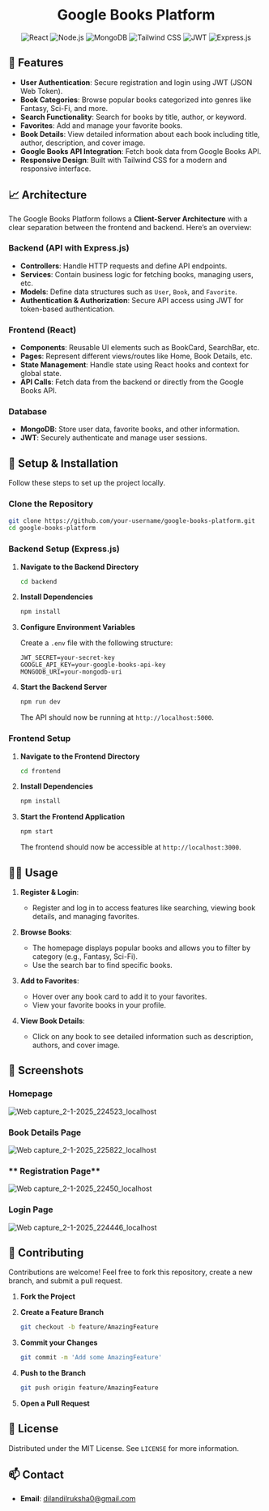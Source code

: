 <div align="center">

#  Google Books Platform

<!-- Centered Core Technologies Badges -->


![React](https://img.shields.io/badge/React-61DAFB?style=for-the-badge&logo=react&logoColor=white)
![Node.js](https://img.shields.io/badge/Node.js-339933?style=for-the-badge&logo=node.js&logoColor=white)
![MongoDB](https://img.shields.io/badge/MongoDB-47A248?style=for-the-badge&logo=mongodb&logoColor=white)
![Tailwind CSS](https://img.shields.io/badge/Tailwind%20CSS-06B6D4?style=for-the-badge&logo=tailwind-css&logoColor=white)
![JWT](https://img.shields.io/badge/JWT-000000?style=for-the-badge&logo=json-web-tokens&logoColor=white)
![Express.js](https://img.shields.io/badge/Express.js-000000?style=for-the-badge&logo=express&logoColor=white)

</div>


## 🌟 Features

- **User Authentication**: Secure registration and login using JWT (JSON Web Token).
- **Book Categories**: Browse popular books categorized into genres like Fantasy, Sci-Fi, and more.
- **Search Functionality**: Search for books by title, author, or keyword.
- **Favorites**: Add and manage your favorite books.
- **Book Details**: View detailed information about each book including title, author, description, and cover image.
- **Google Books API Integration**: Fetch book data from Google Books API.
- **Responsive Design**: Built with Tailwind CSS for a modern and responsive interface.



## 📈 Architecture

The Google Books Platform follows a **Client-Server Architecture** with a clear separation between the frontend and backend. Here’s an overview:

### **Backend (API with Express.js)**
- **Controllers**: Handle HTTP requests and define API endpoints.
- **Services**: Contain business logic for fetching books, managing users, etc.
- **Models**: Define data structures such as `User`, `Book`, and `Favorite`.
- **Authentication & Authorization**: Secure API access using JWT for token-based authentication.

### **Frontend (React)**
- **Components**: Reusable UI elements such as BookCard, SearchBar, etc.
- **Pages**: Represent different views/routes like Home, Book Details, etc.
- **State Management**: Handle state using React hooks and context for global state.
- **API Calls**: Fetch data from the backend or directly from the Google Books API.

### **Database**
- **MongoDB**: Store user data, favorite books, and other information.
- **JWT**: Securely authenticate and manage user sessions.

## 🔧 Setup & Installation

Follow these steps to set up the project locally.

### **Clone the Repository**

```bash
git clone https://github.com/your-username/google-books-platform.git
cd google-books-platform
```

### **Backend Setup (Express.js)**

1. **Navigate to the Backend Directory**

    ```bash
    cd backend
    ```

2. **Install Dependencies**

    ```bash
    npm install
    ```

3. **Configure Environment Variables**

    Create a `.env` file with the following structure:

    ```plaintext
    JWT_SECRET=your-secret-key
    GOOGLE_API_KEY=your-google-books-api-key
    MONGODB_URI=your-mongodb-uri
    ```

4. **Start the Backend Server**

    ```bash
    npm run dev
    ```

    The API should now be running at `http://localhost:5000`.

### **Frontend Setup**

1. **Navigate to the Frontend Directory**

    ```bash
    cd frontend
    ```

2. **Install Dependencies**

    ```bash
    npm install
    ```

3. **Start the Frontend Application**

    ```bash
    npm start
    ```

    The frontend should now be accessible at `http://localhost:3000`.

## 🧑‍💻 Usage

1. **Register & Login**: 
    - Register and log in to access features like searching, viewing book details, and managing favorites.

2. **Browse Books**: 
    - The homepage displays popular books and allows you to filter by category (e.g., Fantasy, Sci-Fi).
    - Use the search bar to find specific books.

3. **Add to Favorites**: 
    - Hover over any book card to add it to your favorites.
    - View your favorite books in your profile.

4. **View Book Details**: 
    - Click on any book to see detailed information such as description, authors, and cover image.

## 📸 Screenshots

### **Homepage**

![Web capture_2-1-2025_224523_localhost](https://github.com/user-attachments/assets/82fc7b65-e1fc-4541-9c9b-5adc0f002712)


### **Book Details Page**


![Web capture_2-1-2025_225822_localhost](https://github.com/user-attachments/assets/c4fe22a2-2c92-43f5-9361-6706b3847591)



### ** Registration Page**

![Web capture_2-1-2025_22450_localhost](https://github.com/user-attachments/assets/e3c4df8b-8e0e-4905-a00e-97ca271e2ca4)


### **Login Page**

![Web capture_2-1-2025_224446_localhost](https://github.com/user-attachments/assets/eeb1198d-2035-4233-9469-443e626f2ca9)

## 🤝 Contributing

Contributions are welcome! Feel free to fork this repository, create a new branch, and submit a pull request.

1. **Fork the Project**
2. **Create a Feature Branch**

    ```bash
    git checkout -b feature/AmazingFeature
    ```

3. **Commit your Changes**

    ```bash
    git commit -m 'Add some AmazingFeature'
    ```

4. **Push to the Branch**

    ```bash
    git push origin feature/AmazingFeature
    ```

5. **Open a Pull Request**

## 📄 License

Distributed under the MIT License. See `LICENSE` for more information.

## 📫 Contact

- **Email**: [dilandilruksha0@gmail.com](mailto:dilandilruksha0@gmail.com)
